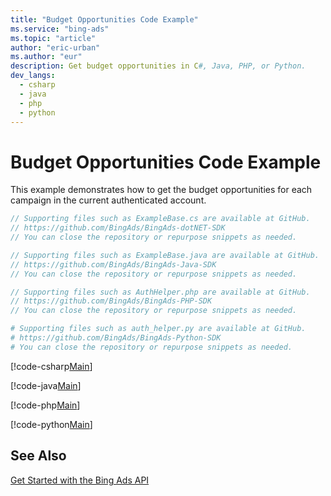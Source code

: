 ```yaml
---
title: "Budget Opportunities Code Example"
ms.service: "bing-ads"
ms.topic: "article"
author: "eric-urban"
ms.author: "eur"
description: Get budget opportunities in C#, Java, PHP, or Python.
dev_langs:
  - csharp
  - java
  - php
  - python
---
```

# Budget Opportunities Code Example
This example demonstrates how to get the budget opportunities for each campaign in the current authenticated account.

```csharp
// Supporting files such as ExampleBase.cs are available at GitHub. 
// https://github.com/BingAds/BingAds-dotNET-SDK
// You can close the repository or repurpose snippets as needed.
```
```java
// Supporting files such as ExampleBase.java are available at GitHub. 
// https://github.com/BingAds/BingAds-Java-SDK
// You can close the repository or repurpose snippets as needed.
```
```php
// Supporting files such as AuthHelper.php are available at GitHub. 
// https://github.com/BingAds/BingAds-PHP-SDK
// You can close the repository or repurpose snippets as needed.
```
```python
# Supporting files such as auth_helper.py are available at GitHub. 
# https://github.com/BingAds/BingAds-Python-SDK
# You can close the repository or repurpose snippets as needed.
```

[!code-csharp[Main](../../../BingAds-dotNet-SDK/examples/BingAdsExamples/BingAdsExamplesLibrary/v12/BudgetOpportunities.cs)]

[!code-java[Main](../../../BingAds-Java-SDK/examples/BingAdsDesktopApp/src/main/java/com/microsoft/bingads/examples/v12/BudgetOpportunities.java)]

[!code-php[Main](../../../BingAds-PHP-SDK/samples/V12/BudgetOpportunities.php)]

[!code-python[Main](../../../BingAds-Python-SDK/examples/BingAdsPythonConsoleExamples/BingAdsPythonConsoleExamples/v12/budget_opportunities.py)]

## See Also
[Get Started with the Bing Ads API](get-started.md)  
